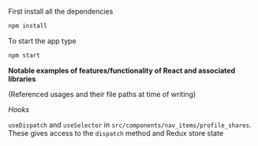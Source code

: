 
First install all the dependencies

```sh
npm install
```

To start the app type
```sh
npm start
```

**Notable examples of features/functionality of React and associated 
libraries**

(Referenced usages and their file paths at time of writing)

*Hooks*

`useDispatch` and `useSelector` in `src/components/nav_items/profile_shares`. 
These gives access to the `dispatch` method and Redux store state



